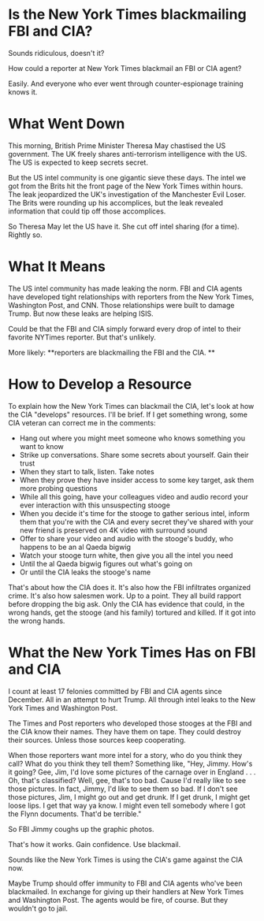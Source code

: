 # Is the New York Times blackmailing FBI and CIA?

Sounds ridiculous, doesn't it?

How could a reporter at New York Times blackmail an FBI or CIA agent?

Easily. And everyone who ever went through counter-espionage training knows it.

# What Went Down

This morning, British Prime Minister Theresa May chastised the US government. The UK freely shares anti-terrorism intelligence with the US. The US is expected to keep secrets secret.

But the US intel community is one gigantic sieve these days. The intel we got from the Brits hit the front page of the New York Times within hours. The leak jeopardized the UK's investigation of the Manchester Evil Loser. The Brits were rounding up his accomplices, but the leak revealed information that could tip off those accomplices.

So Theresa May let the US have it. She cut off intel sharing (for a time). Rightly so.

# What It Means

The US intel community has made leaking the norm. FBI and CIA agents have developed tight relationships with reporters from the New York Times, Washington Post, and CNN. Those relationships were built to damage Trump. But now these leaks are helping ISIS.

Could be that the FBI and CIA simply forward every drop of intel to their favorite NYTimes reporter. But that's unlikely.

More likely: **reporters are blackmailing the FBI and the CIA. **

# How to Develop a Resource

To explain how the New York Times can blackmail the CIA, let's look at how the CIA "develops" resources. I'll be brief. If I get something wrong, some CIA veteran can correct me in the comments:

* Hang out where you might meet someone who knows something you want to know
* Strike up conversations. Share some secrets about yourself. Gain their trust
* When they start to talk, listen. Take notes
* When they prove they have insider access to some key target, ask them more probing questions
* While all this going, have your colleagues video and audio record your ever interaction with this unsuspecting stooge
* When you decide it's time for the stooge to gather serious intel, inform them that you're with the CIA and every secret they've shared with your new friend is preserved on 4K video with surround sound
* Offer to share your video and audio with the stooge's buddy, who happens to be an al Qaeda bigwig
* Watch your stooge turn white, then give you all the intel you need
* Until the al Qaeda bigwig figures out what's going on
* Or until the CIA leaks the stooge's name

That's about how the CIA does it. It's also how the FBI infiltrates organized crime. It's also how salesmen work. Up to a point. They all build rapport before dropping the big ask. Only the CIA has evidence that could, in the wrong hands, get the stooge (and his family) tortured and killed. If it got into the wrong hands.

# What the New York Times Has on FBI and CIA

I count at least 17 felonies committed by FBI and CIA agents since December. All in an attempt to hurt Trump. All through intel leaks to the New York Times and Washington Post.

The Times and Post reporters who developed those stooges at the FBI and the CIA know their names. They have them on tape. They could destroy their sources. Unless those sources keep cooperating.

When those reporters want more intel for a story, who do you think they call? What do you think they tell them? Something like, "Hey, Jimmy. How's it going? Gee, Jim, I'd love some pictures of the carnage over in England . . . Oh, that's classified? Well, gee, that's too bad. Cause I'd really like to see those pictures. In fact, Jimmy, I'd like to see them so bad. If I don't see those pictures, Jim, I might go out and get drunk. If I get drunk, I might get loose lips. I get that way ya know. I might even tell somebody where I got the Flynn documents. That'd be terrible."

So FBI Jimmy coughs up the graphic photos.

That's how it works. Gain confidence. Use blackmail.

Sounds like the New York Times is using the CIA's game against the CIA now.

Maybe Trump should offer immunity to FBI and CIA agents who've been blackmailed. In exchange for giving up their handlers at New York Times and Washington Post. The agents would be fire, of course. But they wouldn't go to jail.